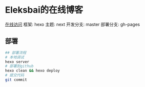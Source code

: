 # Eleksbai的在线博客
[在线访问](https://eleksbai.github.io/)
框架: hexo
主题: next
开发分支: master
部署分支: gh-pages

## 部署
```bash
## 部署流程
# 本地调试
hexo server
# 部署到github
hexo clean && hexo deploy
# 提交代码
git commit 
```
